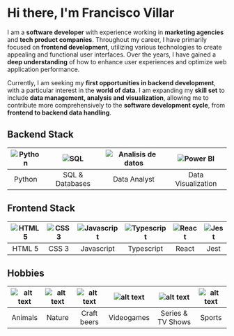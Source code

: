 # Hi there, I'm Francisco Villar

I am a __software developer__ with experience working in __marketing agencies__ and __tech product companies__. Throughout my career, I have primarily focused on __frontend development__, utilizing various technologies to create appealing and functional user interfaces. Over the years, I have gained a __deep understanding__ of how to enhance user experiences and optimize web application performance.

Currently, I am seeking my __first opportunities in backend development__, with a particular interest in the __world of data__. I am expanding my __skill set__ to include __data management, analysis and visualization__, allowing me to contribute more comprehensively to the __software development cycle__, from __frontend to backend data handling__.


## Backend Stack

| ![Python](https://img.icons8.com/ios-filled/50/python.png) | <div align="center">![SQL](https://img.icons8.com/wired/64/sql.png)</div> | <div align="center">![Analisis de datos](https://img.icons8.com/ios/50/financial-growth-analysis.png) | <div align="center">![Power BI](https://img.icons8.com/ios-filled/50/power-bi.png)</div> |
| -------- | ------- | -------- | -------- |
| <div align="center">Python</div> | <div align="center">SQL & Databases</div> | <div align="center">Data Analyst</div> | <div align="center">Data Visualization</div> |

## Frontend Stack

| ![HTML5](https://img.icons8.com/?size=80&id=9nmz9TYzN8iO&format=png)   | <div align="center">![CSS3](https://img.icons8.com/?size=80&id=38273&format=png)</div> | ![Javascript](https://img.icons8.com/?size=75&id=39853&format=png)| ![Typescript](https://img.icons8.com/?size=75&id=vMqgHSToxrJR&format=png)| ![React](https://img.icons8.com/?size=60&id=viH7JJy51bHj&format=png) | ![Jest](https://img.icons8.com/?size=50&id=oL2HGqCJ4Qhd&format=png) |
| -------- | ------- | ------- | ------- | ------- | ------- |
| <div align="center">HTML 5</div> | <div align="center">CSS 3</div> | <div align="center">Javascript</div> | <div align="center">Typescript</div> | <div align="center">React</div> | <div align="center">Jest</div> |

## Hobbies

| ![alt text](https://img.icons8.com/?size=60&id=L1yZTefUXeMg&format=png)|   ![alt text](https://img.icons8.com/?size=70&id=92490&format=png)|  ![alt text](https://img.icons8.com/?size=65&id=103044&format=png) | ![alt text](https://img.icons8.com/?size=75&id=vrrv8NfBAFq0&format=png)  | ![alt text](https://img.icons8.com/?size=70&id=bMGZKjmgHUjb&format=png)   |  ![alt text](https://img.icons8.com/?size=70&id=6fCi-Z-vqJtZ&format=png) |
|---|---|---|---|---|---|
|<div align="center">Animals</div>|<div align="center">Nature</div>|<div align="center">Craft beers</div>|<div align="center">Videogames</div>|<div align="center">Series & TV Shows</div>|<div align="center">Sports</div>|
